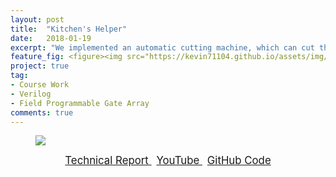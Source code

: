 ```yaml
---
layout: post
title:  "Kitchen's Helper"
date:   2018-01-19
excerpt: "We implemented an automatic cutting machine, which can cut the target into demanded pieces equally."
feature_fig: <figure><img src="https://kevin71104.github.io/assets/img/DCLAB_Kitchen/Architecture.png"></figure>
project: true
tag:
- Course Work
- Verilog
- Field Programmable Gate Array
comments: true
---
```


<figure><img src="https://kevin71104.github.io/assets/img/DCLAB_Kitchen/Architecture.png"></figure>

<center>
	<a href="https://kevin71104.github.io/assets/document/DCLAB_Kitchen_Helper.pdf" target="_blank" class="btn btn-danger">
		<span style="font-size: 120%;">
			Technical Report
		</span>
	</a>
	&nbsp;
	<a href="https://www.youtube.com/watch?v=INd2CLuVJFw&feature=youtu.be" target="_blank" class="btn btn-warning">
		<span style="font-size: 120%;">
			YouTube
		</span>
	</a>
	&nbsp;
	<a href="https://github.com/kevin71104/DCLab/tree/master/final/src" class="btn btn-success">
		<span style="font-size: 120%;">
			GitHub Code
		</span>
	</a>
</center>
